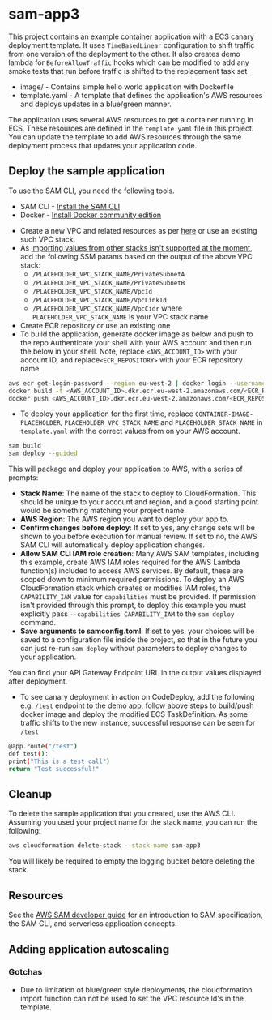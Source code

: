 # sam-app3

This project contains an example container application with a ECS canary deployment template.
It uses `TimeBasedLinear` configuration to shift traffic from one version of the deployment to the other.
It also creates demo lambda for `BeforeAllowTraffic` hooks which can be modified to add any smoke tests that run before traffic is shifted to the replacement task set 

- image/ - Contains simple hello world application with Dockerfile
- template.yaml - A template that defines the application's AWS resources and deploys updates in a blue/green manner.

The application uses several AWS resources to get a container running in ECS. These resources are defined in the `template.yaml` file in this project. You can update the template to add AWS resources through the same deployment process that updates your application code.


## Deploy the sample application

To use the SAM CLI, you need the following tools.

* SAM CLI - [Install the SAM CLI](https://docs.aws.amazon.com/serverless-application-model/latest/developerguide/serverless-sam-cli-install.html)
* Docker - [Install Docker community edition](https://hub.docker.com/search/?type=edition&offering=community)

- Create a new VPC and related resources as per [here]( https://govukverify.atlassian.net/wiki/spaces/PLAT/pages/3248357398/How+to+prepare+AWS+accounts+to+verify+container+signatures) or use an existing such VPC stack.
- As [importing values from other stacks isn't supported at the moment](https://docs.aws.amazon.com/AWSCloudFormation/latest/UserGuide/blue-green.html#blue-green-iam), add the following SSM params based on the output of the above VPC stack:
    * `/PLACEHOLDER_VPC_STACK_NAME/PrivateSubnetA`
    * `/PLACEHOLDER_VPC_STACK_NAME/PrivateSubnetB`
    * `/PLACEHOLDER_VPC_STACK_NAME/VpcId`
    * `/PLACEHOLDER_VPC_STACK_NAME/VpcLinkId`
    * `/PLACEHOLDER_VPC_STACK_NAME/VpcCidr`
   where `PLACEHOLDER_VPC_STACK_NAME` is your VPC stack name
- Create ECR repository or use an existing one
- To build the application, generate docker image as below and push to the repo
  Authenticate your shell with your AWS account and then run the below in your shell. Note, replace `<AWS_ACCOUNT_ID>` with your account ID, and replace`<ECR_REPOSITORY>` with your ECR repository name.
```bash
aws ecr get-login-password --region eu-west-2 | docker login --username AWS --password-stdin <AWS_ACCOUNT_ID>.dkr.ecr.eu-west-2.amazonaws.com
docker build -t <AWS_ACCOUNT_ID>.dkr.ecr.eu-west-2.amazonaws.com/<ECR_REPOSITORY>:latest image/
docker push <AWS_ACCOUNT_ID>.dkr.ecr.eu-west-2.amazonaws.com/<ECR_REPOSITORY>:latest
```
- To deploy your application for the first time, replace `CONTAINER-IMAGE-PLACEHOLDER`, `PLACEHOLDER_VPC_STACK_NAME` and `PLACEHOLDER_STACK_NAME` in `template.yaml` with the correct values from on your AWS account.
```bash
sam build
sam deploy --guided
```
This will package and deploy your application to AWS, with a series of prompts:

* **Stack Name**: The name of the stack to deploy to CloudFormation. This should be unique to your account and region, and a good starting point would be something matching your project name.
* **AWS Region**: The AWS region you want to deploy your app to.
* **Confirm changes before deploy**: If set to yes, any change sets will be shown to you before execution for manual review. If set to no, the AWS SAM CLI will automatically deploy application changes.
* **Allow SAM CLI IAM role creation**: Many AWS SAM templates, including this example, create AWS IAM roles required for the AWS Lambda function(s) included to access AWS services. By default, these are scoped down to minimum required permissions. To deploy an AWS CloudFormation stack which creates or modifies IAM roles, the `CAPABILITY_IAM` value for `capabilities` must be provided. If permission isn't provided through this prompt, to deploy this example you must explicitly pass `--capabilities CAPABILITY_IAM` to the `sam deploy` command.
* **Save arguments to samconfig.toml**: If set to yes, your choices will be saved to a configuration file inside the project, so that in the future you can just re-run `sam deploy` without parameters to deploy changes to your application.

You can find your API Gateway Endpoint URL in the output values displayed after deployment.

- To see canary deployment in action on CodeDeploy, add the following e.g. `/test` endpoint to the demo app, follow above steps to build/push docker image and deploy the modified ECS TaskDefinition.
  As some traffic shifts to the new instance, successful response can be seen for `/test`

```bash
@app.route("/test")
def test():
print("This is a test call")
return "Test successful!"
```

## Cleanup

To delete the sample application that you created, use the AWS CLI. Assuming you used your project name for the stack name, you can run the following:

```bash
aws cloudformation delete-stack --stack-name sam-app3
```

You will likely be required to empty the logging bucket before deleting the stack.

## Resources

See the [AWS SAM developer guide](https://docs.aws.amazon.com/serverless-application-model/latest/developerguide/what-is-sam.html) for an introduction to SAM specification, the SAM CLI, and serverless application concepts.

## Adding application autoscaling

### Gotchas
- Due to limitation of blue/green style deployments, the cloudformation import function can not be used to set the VPC resource Id's in the template.
